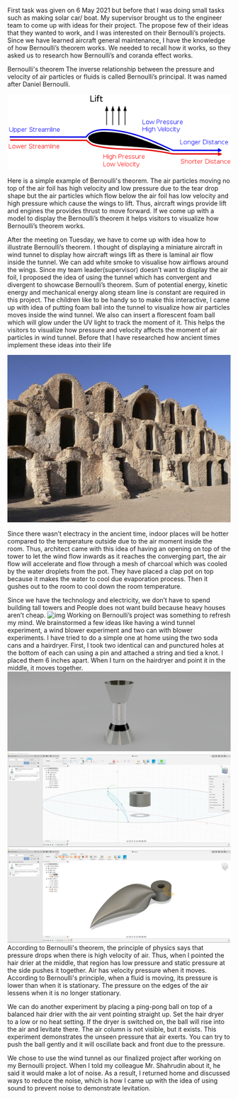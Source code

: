 First task was given on 6 May 2021 but before that I was doing small tasks such as making solar car/ boat. My supervisor brought us to the engineer team to come up with ideas for their project. The propose few of their ideas that they wanted to work, and I was interested on their Bernoulli’s projects. Since we have learned aircraft general maintenance, I have the knowledge of how Bernoulli’s theorem works. We needed to recall how it works, so they asked us to research how Bernoulli’s and coranda effect works.
 
Bernoulli's theorem
The inverse relationship between the pressure and velocity of air particles or fluids is called Bernoulli’s principal. It was named after Daniel Bernoulli. 


![bernoulli](https://github.com/avi7v/Bernoullis-by-Mr.-ZeWei/blob/main/1.png)

Here is a simple example of Bernoulli's theorem. The air particles moving no top of the air foil has high velocity and low pressure due to the tear drop shape but the air particles which flow below the air foil has low velocity and high pressure which cause the wings to lift. Thus, aircraft wings provide lift and engines the provides thrust to move forward. If we come up with a model to display the Bernoulli’s theorem it helps visitors to visualize how Bernoulli’s theorem works. 

After the meeting on Tuesday, we have to come up with idea how to illustrate Bernoulli’s theorem. I thought of displaying a miniature aircraft in wind tunnel to display how aircraft wings lift as there is laminal air flow inside the tunnel. We can add white smoke to visualise how airflows around the wings. Since my team leader(supervisor) doesn’t want to display the air foil, I proposed the idea of using the tunnel which has convergent and divergent to showcase Bernoulli’s theorem. Sum of potential energy, kinetic energy and mechanical energy along steam line is constant are required in this project. The children like to be handy so to make this interactive, I came up with idea of putting foam ball into the tunnel to visualize how air particles moves inside the wind tunnel. We also can insert a florescent foam ball which will glow under the UV light to track the moment of it. This helps the visitors to visualize how pressure and velocity affects the moment of air particles in wind tunnel. Before that I have researched how ancient times implement these ideas into their life

![img](https://github.com/avi7v/Bernoullis-by-Mr.-ZeWei/blob/main/2.jpg)

Since there wasn’t electracy in the ancient time, indoor places will be hotter compared to the temperature outside due to the air moment inside the room. Thus, architect came with this idea of having an opening on top of the tower to let the wind flow inwards as it reaches the converging part, the air flow will accelerate and flow through a mesh of charcoal which was cooled by the water droplets from the pot.
They have placed a clap pot on top because it makes the water to cool due evaporation process. 
Then it gushes out to the room to cool down the room temperature. 

Since we have the technology and electricity, we don’t have to spend building tall towers and People does not want build because heavy houses aren’t cheap.
![img](https://github.com/avi7v/Bernoullis-by-Mr.-ZeWei/blob/main/3.jpg)
Working on Bernoulli’s project was something to refresh my mind. We brainstormed a few ideas like having a wind tunnel experiment, a wind blower experiment and two can with blower experiments. I have tried to do a simple one at home using the two soda cans and a hairdryer. First, I took two identical can and punctured holes at the bottom of each can using a pin and attached a string and tied a knot. I placed them 6 inches apart. When I turn on the hairdryer and point it in the middle, it moves together.
![img](https://github.com/avi7v/Bernoullis-by-Mr.-ZeWei/blob/main/4.jpg)
![img](https://github.com/avi7v/Bernoullis-by-Mr.-ZeWei/blob/main/5.jpg)
![img](https://github.com/avi7v/Bernoullis-by-Mr.-ZeWei/blob/main/6.jpg)
According to Bernoulli's theorem, the principle of physics says that pressure drops when there is high velocity of air. Thus, when I pointed the hair drier at the middle, that region has low pressure and static pressure at the side pushes it together. Air has velocity pressure when it moves. According to Bernoulli's principle, when a fluid is moving, its pressure is lower than when it is stationary. The pressure on the edges of the air lessens when it is no longer stationary.

We can do another experiment by placing a ping-pong ball on top of a balanced hair drier with the air vent pointing straight up. Set the hair dryer to a low or no heat setting. If the dryer is switched on, the ball will rise into the air and levitate there. The air column is not visible, but it exists. This experiment demonstrates the unseen pressure that air exerts. You can try to push the ball gently and it will oscillate back and front due to the pressure. 

We chose to use the wind tunnel as our finalized project after working on my Bernoulli project. When I told my colleague Mr. Shahrudin about it, he said it would make a lot of noise. As a result, I returned home and discussed ways to reduce the noise, which is how I came up with the idea of using sound to prevent noise to demonstrate levitation.
